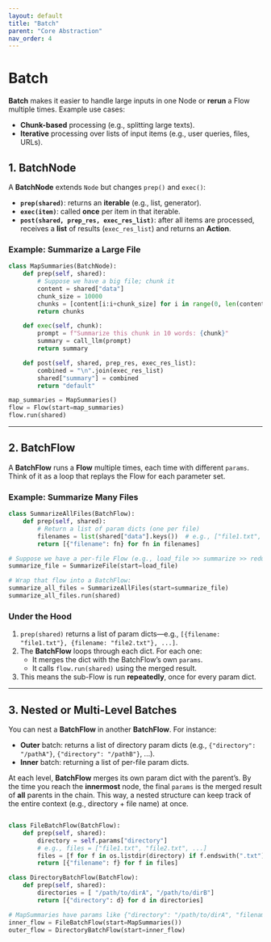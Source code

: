 ```yaml
---
layout: default
title: "Batch"
parent: "Core Abstraction"
nav_order: 4
---
```


# Batch

**Batch** makes it easier to handle large inputs in one Node or **rerun** a Flow multiple times. Example use cases:
- **Chunk-based** processing (e.g., splitting large texts).
- **Iterative** processing over lists of input items (e.g., user queries, files, URLs).

## 1. BatchNode

A **BatchNode** extends `Node` but changes `prep()` and `exec()`:

- **`prep(shared)`**: returns an **iterable** (e.g., list, generator).
- **`exec(item)`**: called **once** per item in that iterable.
- **`post(shared, prep_res, exec_res_list)`**: after all items are processed, receives a **list** of results (`exec_res_list`) and returns an **Action**.


### Example: Summarize a Large File

```python
class MapSummaries(BatchNode):
    def prep(self, shared):
        # Suppose we have a big file; chunk it
        content = shared["data"]
        chunk_size = 10000
        chunks = [content[i:i+chunk_size] for i in range(0, len(content), chunk_size)]
        return chunks

    def exec(self, chunk):
        prompt = f"Summarize this chunk in 10 words: {chunk}"
        summary = call_llm(prompt)
        return summary

    def post(self, shared, prep_res, exec_res_list):
        combined = "\n".join(exec_res_list)
        shared["summary"] = combined
        return "default"

map_summaries = MapSummaries()
flow = Flow(start=map_summaries)
flow.run(shared)
```

---

## 2. BatchFlow

A **BatchFlow** runs a **Flow** multiple times, each time with different `params`. Think of it as a loop that replays the Flow for each parameter set.


### Example: Summarize Many Files

```python
class SummarizeAllFiles(BatchFlow):
    def prep(self, shared):
        # Return a list of param dicts (one per file)
        filenames = list(shared["data"].keys())  # e.g., ["file1.txt", "file2.txt", ...]
        return [{"filename": fn} for fn in filenames]

# Suppose we have a per-file Flow (e.g., load_file >> summarize >> reduce):
summarize_file = SummarizeFile(start=load_file)

# Wrap that flow into a BatchFlow:
summarize_all_files = SummarizeAllFiles(start=summarize_file)
summarize_all_files.run(shared)
```

### Under the Hood
1. `prep(shared)` returns a list of param dicts—e.g., `[{filename: "file1.txt"}, {filename: "file2.txt"}, ...]`.
2. The **BatchFlow** loops through each dict. For each one:
   - It merges the dict with the BatchFlow’s own `params`.
   - It calls `flow.run(shared)` using the merged result.
3. This means the sub-Flow is run **repeatedly**, once for every param dict.

---

## 3. Nested or Multi-Level Batches

You can nest a **BatchFlow** in another **BatchFlow**. For instance:
- **Outer** batch: returns a list of directory param dicts (e.g., `{"directory": "/pathA"}`, `{"directory": "/pathB"}`, ...).
- **Inner** batch: returning a list of per-file param dicts.

At each level, **BatchFlow** merges its own param dict with the parent’s. By the time you reach the **innermost** node, the final `params` is the merged result of **all** parents in the chain. This way, a nested structure can keep track of the entire context (e.g., directory + file name) at once.

```python

class FileBatchFlow(BatchFlow):
    def prep(self, shared):
        directory = self.params["directory"]
        # e.g., files = ["file1.txt", "file2.txt", ...]
        files = [f for f in os.listdir(directory) if f.endswith(".txt")]
        return [{"filename": f} for f in files]

class DirectoryBatchFlow(BatchFlow):
    def prep(self, shared):
        directories = [ "/path/to/dirA", "/path/to/dirB"]
        return [{"directory": d} for d in directories]

# MapSummaries have params like {"directory": "/path/to/dirA", "filename": "file1.txt"}
inner_flow = FileBatchFlow(start=MapSummaries())
outer_flow = DirectoryBatchFlow(start=inner_flow)
```
